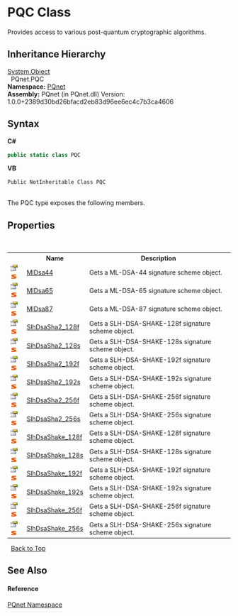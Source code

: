 # PQC Class
 

Provides access to various post-quantum cryptographic algorithms.


## Inheritance Hierarchy
<a href="https://docs.microsoft.com/dotnet/api/system.object" target="_blank" rel="noopener noreferrer">System.Object</a><br />&nbsp;&nbsp;PQnet.PQC<br />
**Namespace:**&nbsp;<a href="fc4f881f-e121-9cf0-ed49-65bf6b5a005d.md">PQnet</a><br />**Assembly:**&nbsp;PQnet (in PQnet.dll) Version: 1.0.0+2389d30bd26bfacd2eb83d96ee6ec4c7b3ca4606

## Syntax

**C#**<br />
``` C#
public static class PQC
```

**VB**<br />
``` VB
Public NotInheritable Class PQC
```

<br />
The PQC type exposes the following members.


## Properties
&nbsp;<table><tr><th></th><th>Name</th><th>Description</th></tr><tr><td>![Public property](media/pubproperty.gif "Public property")![Static member](media/static.gif "Static member")</td><td><a href="b1c66c94-cb1a-fab1-dbe2-21be9a10aff6.md">MlDsa44</a></td><td>
Gets a ML-DSA-44 signature scheme object.</td></tr><tr><td>![Public property](media/pubproperty.gif "Public property")![Static member](media/static.gif "Static member")</td><td><a href="dd596cba-e820-3e9d-b153-1c99e0e324a0.md">MlDsa65</a></td><td>
Gets a ML-DSA-65 signature scheme object.</td></tr><tr><td>![Public property](media/pubproperty.gif "Public property")![Static member](media/static.gif "Static member")</td><td><a href="042b2524-b6d1-bf5a-d321-3d8e7d09707d.md">MlDsa87</a></td><td>
Gets a ML-DSA-87 signature scheme object.</td></tr><tr><td>![Public property](media/pubproperty.gif "Public property")![Static member](media/static.gif "Static member")</td><td><a href="1ec6a633-eb0a-7821-9694-c0306e49b862.md">SlhDsaSha2_128f</a></td><td>
Gets a SLH-DSA-SHAKE-128f signature scheme object.</td></tr><tr><td>![Public property](media/pubproperty.gif "Public property")![Static member](media/static.gif "Static member")</td><td><a href="98a5e3f9-4444-ad60-d5f2-70ce4d12e448.md">SlhDsaSha2_128s</a></td><td>
Gets a SLH-DSA-SHAKE-128s signature scheme object.</td></tr><tr><td>![Public property](media/pubproperty.gif "Public property")![Static member](media/static.gif "Static member")</td><td><a href="e182fc2c-3eb3-dcbd-4b04-2db31482acc6.md">SlhDsaSha2_192f</a></td><td>
Gets a SLH-DSA-SHAKE-192f signature scheme object.</td></tr><tr><td>![Public property](media/pubproperty.gif "Public property")![Static member](media/static.gif "Static member")</td><td><a href="9f69ebe9-ffa8-8599-faca-3e83325257f3.md">SlhDsaSha2_192s</a></td><td>
Gets a SLH-DSA-SHAKE-192s signature scheme object.</td></tr><tr><td>![Public property](media/pubproperty.gif "Public property")![Static member](media/static.gif "Static member")</td><td><a href="271e0bb2-30dc-5b07-38a7-4a0d56a654cd.md">SlhDsaSha2_256f</a></td><td>
Gets a SLH-DSA-SHAKE-256f signature scheme object.</td></tr><tr><td>![Public property](media/pubproperty.gif "Public property")![Static member](media/static.gif "Static member")</td><td><a href="8e20602d-03c8-46e6-fbcd-2cdc1048eeb7.md">SlhDsaSha2_256s</a></td><td>
Gets a SLH-DSA-SHAKE-256s signature scheme object.</td></tr><tr><td>![Public property](media/pubproperty.gif "Public property")![Static member](media/static.gif "Static member")</td><td><a href="240cc218-22a2-0b25-04b9-a3f7db8601b8.md">SlhDsaShake_128f</a></td><td>
Gets a SLH-DSA-SHAKE-128f signature scheme object.</td></tr><tr><td>![Public property](media/pubproperty.gif "Public property")![Static member](media/static.gif "Static member")</td><td><a href="4fec0d65-34d4-6e84-4387-747a01c61c14.md">SlhDsaShake_128s</a></td><td>
Gets a SLH-DSA-SHAKE-128s signature scheme object.</td></tr><tr><td>![Public property](media/pubproperty.gif "Public property")![Static member](media/static.gif "Static member")</td><td><a href="8c07784a-d3eb-f0e9-e50c-83ede205157e.md">SlhDsaShake_192f</a></td><td>
Gets a SLH-DSA-SHAKE-192f signature scheme object.</td></tr><tr><td>![Public property](media/pubproperty.gif "Public property")![Static member](media/static.gif "Static member")</td><td><a href="80b8c72c-cfb3-e37f-19ce-9c5e78aef717.md">SlhDsaShake_192s</a></td><td>
Gets a SLH-DSA-SHAKE-192s signature scheme object.</td></tr><tr><td>![Public property](media/pubproperty.gif "Public property")![Static member](media/static.gif "Static member")</td><td><a href="9b4cf421-1500-20c8-fddb-583d477dcb9b.md">SlhDsaShake_256f</a></td><td>
Gets a SLH-DSA-SHAKE-256f signature scheme object.</td></tr><tr><td>![Public property](media/pubproperty.gif "Public property")![Static member](media/static.gif "Static member")</td><td><a href="b62a7b4e-496b-f54f-5be2-10d1c2270436.md">SlhDsaShake_256s</a></td><td>
Gets a SLH-DSA-SHAKE-256s signature scheme object.</td></tr></table>&nbsp;
<a href="#pqc-class">Back to Top</a>

## See Also


#### Reference
<a href="fc4f881f-e121-9cf0-ed49-65bf6b5a005d.md">PQnet Namespace</a><br />